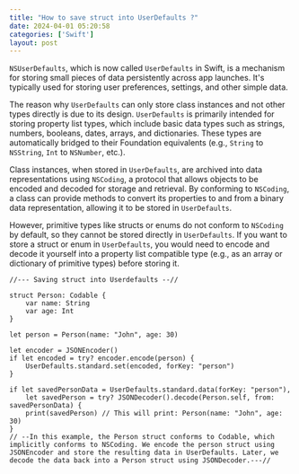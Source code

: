 ```yaml
---
title: "How to save struct into UserDefaults ?"
date: 2024-04-01 05:20:58
categories: ['Swift']
layout: post
---
```


<!-- wp:paragraph -->
<code>NSUserDefaults</code>, which is now called <code>UserDefaults</code> in Swift, is a mechanism for storing small pieces of data persistently across app launches. It's typically used for storing user preferences, settings, and other simple data.


<!-- /wp:paragraph -->

<!-- wp:paragraph -->
The reason why <code>UserDefaults</code> can only store class instances and not other types directly is due to its design. <code>UserDefaults</code> is primarily intended for storing property list types, which include basic data types such as strings, numbers, booleans, dates, arrays, and dictionaries. These types are automatically bridged to their Foundation equivalents (e.g., <code>String</code> to <code>NSString</code>, <code>Int</code> to <code>NSNumber</code>, etc.).


<!-- /wp:paragraph -->

<!-- wp:paragraph -->
Class instances, when stored in <code>UserDefaults</code>, are archived into data representations using <code>NSCoding</code>, a protocol that allows objects to be encoded and decoded for storage and retrieval. By conforming to <code>NSCoding</code>, a class can provide methods to convert its properties to and from a binary data representation, allowing it to be stored in <code>UserDefaults</code>.


<!-- /wp:paragraph -->

<!-- wp:paragraph -->
However, primitive types like structs or enums do not conform to <code>NSCoding</code> by default, so they cannot be stored directly in <code>UserDefaults</code>. If you want to store a struct or enum in <code>UserDefaults</code>, you would need to encode and decode it yourself into a property list compatible type (e.g., as an array or dictionary of primitive types) before storing it.


<!-- /wp:paragraph -->

<!-- wp:code -->
<pre class="wp-block-code"><code lang="swift" class="language-swift">//--- Saving struct into Userdefaults --//

struct Person: Codable {
    var name: String
    var age: Int
}

let person = Person(name: "John", age: 30)

let encoder = JSONEncoder()
if let encoded = try? encoder.encode(person) {
    UserDefaults.standard.set(encoded, forKey: "person")
}

if let savedPersonData = UserDefaults.standard.data(forKey: "person"),
    let savedPerson = try? JSONDecoder().decode(Person.self, from: savedPersonData) {
    print(savedPerson) // This will print: Person(name: "John", age: 30)
}
// --In this example, the Person struct conforms to Codable, which implicitly conforms to NSCoding. We encode the person struct using JSONEncoder and store the resulting data in UserDefaults. Later, we decode the data back into a Person struct using JSONDecoder.---//</code></pre>
<!-- /wp:code -->